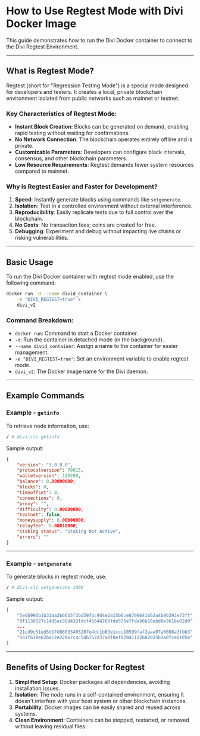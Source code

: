# How to Use Regtest Mode with Divi Docker Image

This guide demonstrates how to run the Divi Docker container to connect to the Divi Regtest Environment.

---

## What is Regtest Mode?

Regtest (short for "Regression Testing Mode") is a special mode designed for developers and testers. It creates a local, private blockchain environment isolated from public networks such as mainnet or testnet.

### Key Characteristics of Regtest Mode:
- **Instant Block Creation**: Blocks can be generated on demand, enabling rapid testing without waiting for confirmations.
- **No Network Connection**: The blockchain operates entirely offline and is private.
- **Customizable Parameters**: Developers can configure block intervals, consensus, and other blockchain parameters.
- **Low Resource Requirements**: Regtest demands fewer system resources compared to mainnet.

### Why is Regtest Easier and Faster for Development?
1. **Speed**: Instantly generate blocks using commands like `setgenerate`.
2. **Isolation**: Test in a controlled environment without external interference.
3. **Reproducibility**: Easily replicate tests due to full control over the blockchain.
4. **No Costs**: No transaction fees; coins are created for free.
5. **Debugging**: Experiment and debug without impacting live chains or risking vulnerabilities.

---

## Basic Usage

To run the Divi Docker container with regtest mode enabled, use the following command:

```bash
docker run -d --name divid_container \
    -e "DIVI_REGTEST=true" \
    divi_v2
```

### Command Breakdown:
- `docker run`: Command to start a Docker container.
- `-d`: Run the container in detached mode (in the background).
- `--name divid_container`: Assign a name to the container for easier management.
- `-e "DIVI_REGTEST=true"`: Set an environment variable to enable regtest mode.
- `divi_v2`: The Docker image name for the Divi daemon.

---

## Example Commands

### Example - `getinfo`

To retrieve node information, use:

```bash
/ # divi-cli getinfo
```

Sample output:

```json
{
    "version": "3.0.0.0",
    "protocolversion": 70915,
    "walletversion": 120200,
    "balance": 0.00000000,
    "blocks": 0,
    "timeoffset": 0,
    "connections": 0,
    "proxy": "",
    "difficulty": 0.00000000,
    "testnet": false,
    "moneysupply": 0.00000000,
    "relayfee": 0.00010000,
    "staking status": "Staking Not Active",
    "errors": ""
}
```

---

### Example - `setgenerate`

To generate blocks in regtest mode, use:

```bash
/ # divi-cli setgenerate 1000
```

Sample output:

```json
[
    "5ed6996b1b31aa2b66b5f3bd597bc9d4e2a15b6ce0709641662a4b9b293e73ff",
    "0f1138327c14d5ac38d432fdcf45644288fde575e7fdab6b18abd0e361be02d9",
    ...
    "21cd9c51ed5d17d86033405287e4dc1b83e1ccc10599faf2aaa97a6088a3fbb3",
    "561f618e62bac2e22867c4c54b752d37a0f0ef02941122682025b3a0fce6105b"
]
```

---

## Benefits of Using Docker for Regtest

1. **Simplified Setup**: Docker packages all dependencies, avoiding installation issues.
2. **Isolation**: The node runs in a self-contained environment, ensuring it doesn't interfere with your host system or other blockchain instances.
3. **Portability**: Docker images can be easily shared and reused across systems.
4. **Clean Environment**: Containers can be stopped, restarted, or removed without leaving residual files.

